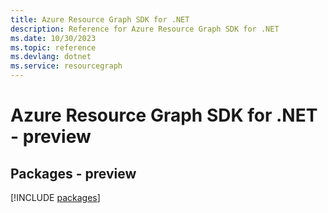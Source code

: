 ```yaml
---
title: Azure Resource Graph SDK for .NET
description: Reference for Azure Resource Graph SDK for .NET
ms.date: 10/30/2023
ms.topic: reference
ms.devlang: dotnet
ms.service: resourcegraph
---
```

# Azure Resource Graph SDK for .NET - preview
## Packages - preview
[!INCLUDE [packages](resource-graph-index.md)]